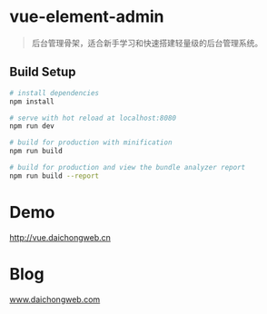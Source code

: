 # vue-element-admin

> 后台管理骨架，适合新手学习和快速搭建轻量级的后台管理系统。

## Build Setup

``` bash
# install dependencies
npm install

# serve with hot reload at localhost:8080
npm run dev

# build for production with minification
npm run build

# build for production and view the bundle analyzer report
npm run build --report
```
# Demo
http://vue.daichongweb.cn
# Blog
www.daichongweb.com